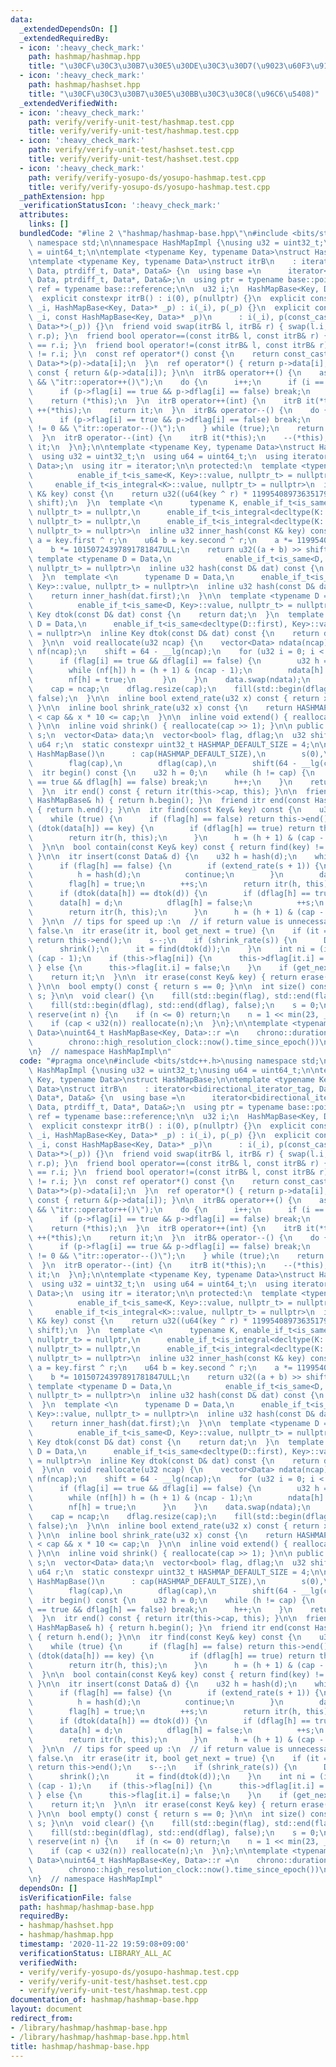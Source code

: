 ```yaml
---
data:
  _extendedDependsOn: []
  _extendedRequiredBy:
  - icon: ':heavy_check_mark:'
    path: hashmap/hashmap.hpp
    title: "\u30CF\u30C3\u30B7\u30E5\u30DE\u30C3\u30D7(\u9023\u60F3\u914D\u5217)"
  - icon: ':heavy_check_mark:'
    path: hashmap/hashset.hpp
    title: "\u30CF\u30C3\u30B7\u30E5\u30BB\u30C3\u30C8(\u96C6\u5408)"
  _extendedVerifiedWith:
  - icon: ':heavy_check_mark:'
    path: verify/verify-unit-test/hashmap.test.cpp
    title: verify/verify-unit-test/hashmap.test.cpp
  - icon: ':heavy_check_mark:'
    path: verify/verify-unit-test/hashset.test.cpp
    title: verify/verify-unit-test/hashset.test.cpp
  - icon: ':heavy_check_mark:'
    path: verify/verify-yosupo-ds/yosupo-hashmap.test.cpp
    title: verify/verify-yosupo-ds/yosupo-hashmap.test.cpp
  _pathExtension: hpp
  _verificationStatusIcon: ':heavy_check_mark:'
  attributes:
    links: []
  bundledCode: "#line 2 \"hashmap/hashmap-base.hpp\"\n#include <bits/stdc++.h>\nusing\
    \ namespace std;\n\nnamespace HashMapImpl {\nusing u32 = uint32_t;\nusing u64\
    \ = uint64_t;\n\ntemplate <typename Key, typename Data>\nstruct HashMapBase;\n\
    \ntemplate <typename Key, typename Data>\nstruct itrB\n    : iterator<bidirectional_iterator_tag,\
    \ Data, ptrdiff_t, Data*, Data&> {\n  using base =\n      iterator<bidirectional_iterator_tag,\
    \ Data, ptrdiff_t, Data*, Data&>;\n  using ptr = typename base::pointer;\n  using\
    \ ref = typename base::reference;\n\n  u32 i;\n  HashMapBase<Key, Data>* p;\n\n\
    \  explicit constexpr itrB() : i(0), p(nullptr) {}\n  explicit constexpr itrB(u32\
    \ _i, HashMapBase<Key, Data>* _p) : i(_i), p(_p) {}\n  explicit constexpr itrB(u32\
    \ _i, const HashMapBase<Key, Data>* _p)\n      : i(_i), p(const_cast<HashMapBase<Key,\
    \ Data>*>(_p)) {}\n  friend void swap(itrB& l, itrB& r) { swap(l.i, r.i), swap(l.p,\
    \ r.p); }\n  friend bool operator==(const itrB& l, const itrB& r) { return l.i\
    \ == r.i; }\n  friend bool operator!=(const itrB& l, const itrB& r) { return l.i\
    \ != r.i; }\n  const ref operator*() const {\n    return const_cast<const HashMapBase<Key,\
    \ Data>*>(p)->data[i];\n  }\n  ref operator*() { return p->data[i]; }\n  ptr operator->()\
    \ const { return &(p->data[i]); }\n\n  itrB& operator++() {\n    assert(i != p->cap\
    \ && \"itr::operator++()\");\n    do {\n      i++;\n      if (i == p->cap) break;\n\
    \      if (p->flag[i] == true && p->dflag[i] == false) break;\n    } while (true);\n\
    \    return (*this);\n  }\n  itrB operator++(int) {\n    itrB it(*this);\n   \
    \ ++(*this);\n    return it;\n  }\n  itrB& operator--() {\n    do {\n      i--;\n\
    \      if (p->flag[i] == true && p->dflag[i] == false) break;\n      assert(i\
    \ != 0 && \"itr::operator--()\");\n    } while (true);\n    return (*this);\n\
    \  }\n  itrB operator--(int) {\n    itrB it(*this);\n    --(*this);\n    return\
    \ it;\n  }\n};\n\ntemplate <typename Key, typename Data>\nstruct HashMapBase {\n\
    \  using u32 = uint32_t;\n  using u64 = uint64_t;\n  using iterator = itrB<Key,\
    \ Data>;\n  using itr = iterator;\n\n protected:\n  template <typename K,\n  \
    \          enable_if_t<is_same<K, Key>::value, nullptr_t> = nullptr,\n       \
    \     enable_if_t<is_integral<K>::value, nullptr_t> = nullptr>\n  inline u32 inner_hash(const\
    \ K& key) const {\n    return u32((u64(key ^ r) * 11995408973635179863ULL) >>\
    \ shift);\n  }\n  template <\n      typename K, enable_if_t<is_same<K, Key>::value,\
    \ nullptr_t> = nullptr,\n      enable_if_t<is_integral<decltype(K::first)>::value,\
    \ nullptr_t> = nullptr,\n      enable_if_t<is_integral<decltype(K::second)>::value,\
    \ nullptr_t> = nullptr>\n  inline u32 inner_hash(const K& key) const {\n    u64\
    \ a = key.first ^ r;\n    u64 b = key.second ^ r;\n    a *= 11995408973635179863ULL;\n\
    \    b *= 10150724397891781847ULL;\n    return u32((a + b) >> shift);\n  }\n \
    \ template <typename D = Data,\n            enable_if_t<is_same<D, Key>::value,\
    \ nullptr_t> = nullptr>\n  inline u32 hash(const D& dat) const {\n    return inner_hash(dat);\n\
    \  }\n  template <\n      typename D = Data,\n      enable_if_t<is_same<decltype(D::first),\
    \ Key>::value, nullptr_t> = nullptr>\n  inline u32 hash(const D& dat) const {\n\
    \    return inner_hash(dat.first);\n  }\n\n  template <typename D = Data,\n  \
    \          enable_if_t<is_same<D, Key>::value, nullptr_t> = nullptr>\n  inline\
    \ Key dtok(const D& dat) const {\n    return dat;\n  }\n  template <\n      typename\
    \ D = Data,\n      enable_if_t<is_same<decltype(D::first), Key>::value, nullptr_t>\
    \ = nullptr>\n  inline Key dtok(const D& dat) const {\n    return dat.first;\n\
    \  }\n\n  void reallocate(u32 ncap) {\n    vector<Data> ndata(ncap);\n    vector<bool>\
    \ nf(ncap);\n    shift = 64 - __lg(ncap);\n    for (u32 i = 0; i < cap; i++) {\n\
    \      if (flag[i] == true && dflag[i] == false) {\n        u32 h = hash(data[i]);\n\
    \        while (nf[h]) h = (h + 1) & (ncap - 1);\n        ndata[h] = data[i];\n\
    \        nf[h] = true;\n      }\n    }\n    data.swap(ndata);\n    flag.swap(nf);\n\
    \    cap = ncap;\n    dflag.resize(cap);\n    fill(std::begin(dflag), std::end(dflag),\
    \ false);\n  }\n\n  inline bool extend_rate(u32 x) const { return x * 2 >= cap;\
    \ }\n\n  inline bool shrink_rate(u32 x) const {\n    return HASHMAP_DEFAULT_SIZE\
    \ < cap && x * 10 <= cap;\n  }\n\n  inline void extend() { reallocate(cap << 1);\
    \ }\n\n  inline void shrink() { reallocate(cap >> 1); }\n\n public:\n  u32 cap,\
    \ s;\n  vector<Data> data;\n  vector<bool> flag, dflag;\n  u32 shift;\n  static\
    \ u64 r;\n  static constexpr uint32_t HASHMAP_DEFAULT_SIZE = 4;\n\n  explicit\
    \ HashMapBase()\n      : cap(HASHMAP_DEFAULT_SIZE),\n        s(0),\n        data(cap),\n\
    \        flag(cap),\n        dflag(cap),\n        shift(64 - __lg(cap)) {}\n\n\
    \  itr begin() const {\n    u32 h = 0;\n    while (h != cap) {\n      if (flag[h]\
    \ == true && dflag[h] == false) break;\n      h++;\n    }\n    return itr(h, this);\n\
    \  }\n  itr end() const { return itr(this->cap, this); }\n\n  friend itr begin(const\
    \ HashMapBase& h) { return h.begin(); }\n  friend itr end(const HashMapBase& h)\
    \ { return h.end(); }\n\n  itr find(const Key& key) const {\n    u32 h = inner_hash(key);\n\
    \    while (true) {\n      if (flag[h] == false) return this->end();\n      if\
    \ (dtok(data[h]) == key) {\n        if (dflag[h] == true) return this->end();\n\
    \        return itr(h, this);\n      }\n      h = (h + 1) & (cap - 1);\n    }\n\
    \  }\n\n  bool contain(const Key& key) const { return find(key) != this->end();\
    \ }\n\n  itr insert(const Data& d) {\n    u32 h = hash(d);\n    while (true) {\n\
    \      if (flag[h] == false) {\n        if (extend_rate(s + 1)) {\n          extend();\n\
    \          h = hash(d);\n          continue;\n        }\n        data[h] = d;\n\
    \        flag[h] = true;\n        ++s;\n        return itr(h, this);\n      }\n\
    \      if (dtok(data[h]) == dtok(d)) {\n        if (dflag[h] == true) {\n    \
    \      data[h] = d;\n          dflag[h] = false;\n          ++s;\n        }\n\
    \        return itr(h, this);\n      }\n      h = (h + 1) & (cap - 1);\n    }\n\
    \  }\n\n  // tips for speed up :\n  // if return value is unnecessary, make argument_2\
    \ false.\n  itr erase(itr it, bool get_next = true) {\n    if (it == this->end())\
    \ return this->end();\n    s--;\n    if (shrink_rate(s)) {\n      Data d = data[it.i];\n\
    \      shrink();\n      it = find(dtok(d));\n    }\n    int ni = (it.i + 1) &\
    \ (cap - 1);\n    if (this->flag[ni]) {\n      this->dflag[it.i] = true;\n   \
    \ } else {\n      this->flag[it.i] = false;\n    }\n    if (get_next) ++it;\n\
    \    return it;\n  }\n\n  itr erase(const Key& key) { return erase(find(key));\
    \ }\n\n  bool empty() const { return s == 0; }\n\n  int size() const { return\
    \ s; }\n\n  void clear() {\n    fill(std::begin(flag), std::end(flag), false);\n\
    \    fill(std::begin(dflag), std::end(dflag), false);\n    s = 0;\n  }\n\n  void\
    \ reserve(int n) {\n    if (n <= 0) return;\n    n = 1 << min(23, __lg(n) + 2);\n\
    \    if (cap < u32(n)) reallocate(n);\n  }\n};\n\ntemplate <typename Key, typename\
    \ Data>\nuint64_t HashMapBase<Key, Data>::r =\n    chrono::duration_cast<chrono::nanoseconds>(\n\
    \        chrono::high_resolution_clock::now().time_since_epoch())\n        .count();\n\
    \n}  // namespace HashMapImpl\n"
  code: "#pragma once\n#include <bits/stdc++.h>\nusing namespace std;\n\nnamespace\
    \ HashMapImpl {\nusing u32 = uint32_t;\nusing u64 = uint64_t;\n\ntemplate <typename\
    \ Key, typename Data>\nstruct HashMapBase;\n\ntemplate <typename Key, typename\
    \ Data>\nstruct itrB\n    : iterator<bidirectional_iterator_tag, Data, ptrdiff_t,\
    \ Data*, Data&> {\n  using base =\n      iterator<bidirectional_iterator_tag,\
    \ Data, ptrdiff_t, Data*, Data&>;\n  using ptr = typename base::pointer;\n  using\
    \ ref = typename base::reference;\n\n  u32 i;\n  HashMapBase<Key, Data>* p;\n\n\
    \  explicit constexpr itrB() : i(0), p(nullptr) {}\n  explicit constexpr itrB(u32\
    \ _i, HashMapBase<Key, Data>* _p) : i(_i), p(_p) {}\n  explicit constexpr itrB(u32\
    \ _i, const HashMapBase<Key, Data>* _p)\n      : i(_i), p(const_cast<HashMapBase<Key,\
    \ Data>*>(_p)) {}\n  friend void swap(itrB& l, itrB& r) { swap(l.i, r.i), swap(l.p,\
    \ r.p); }\n  friend bool operator==(const itrB& l, const itrB& r) { return l.i\
    \ == r.i; }\n  friend bool operator!=(const itrB& l, const itrB& r) { return l.i\
    \ != r.i; }\n  const ref operator*() const {\n    return const_cast<const HashMapBase<Key,\
    \ Data>*>(p)->data[i];\n  }\n  ref operator*() { return p->data[i]; }\n  ptr operator->()\
    \ const { return &(p->data[i]); }\n\n  itrB& operator++() {\n    assert(i != p->cap\
    \ && \"itr::operator++()\");\n    do {\n      i++;\n      if (i == p->cap) break;\n\
    \      if (p->flag[i] == true && p->dflag[i] == false) break;\n    } while (true);\n\
    \    return (*this);\n  }\n  itrB operator++(int) {\n    itrB it(*this);\n   \
    \ ++(*this);\n    return it;\n  }\n  itrB& operator--() {\n    do {\n      i--;\n\
    \      if (p->flag[i] == true && p->dflag[i] == false) break;\n      assert(i\
    \ != 0 && \"itr::operator--()\");\n    } while (true);\n    return (*this);\n\
    \  }\n  itrB operator--(int) {\n    itrB it(*this);\n    --(*this);\n    return\
    \ it;\n  }\n};\n\ntemplate <typename Key, typename Data>\nstruct HashMapBase {\n\
    \  using u32 = uint32_t;\n  using u64 = uint64_t;\n  using iterator = itrB<Key,\
    \ Data>;\n  using itr = iterator;\n\n protected:\n  template <typename K,\n  \
    \          enable_if_t<is_same<K, Key>::value, nullptr_t> = nullptr,\n       \
    \     enable_if_t<is_integral<K>::value, nullptr_t> = nullptr>\n  inline u32 inner_hash(const\
    \ K& key) const {\n    return u32((u64(key ^ r) * 11995408973635179863ULL) >>\
    \ shift);\n  }\n  template <\n      typename K, enable_if_t<is_same<K, Key>::value,\
    \ nullptr_t> = nullptr,\n      enable_if_t<is_integral<decltype(K::first)>::value,\
    \ nullptr_t> = nullptr,\n      enable_if_t<is_integral<decltype(K::second)>::value,\
    \ nullptr_t> = nullptr>\n  inline u32 inner_hash(const K& key) const {\n    u64\
    \ a = key.first ^ r;\n    u64 b = key.second ^ r;\n    a *= 11995408973635179863ULL;\n\
    \    b *= 10150724397891781847ULL;\n    return u32((a + b) >> shift);\n  }\n \
    \ template <typename D = Data,\n            enable_if_t<is_same<D, Key>::value,\
    \ nullptr_t> = nullptr>\n  inline u32 hash(const D& dat) const {\n    return inner_hash(dat);\n\
    \  }\n  template <\n      typename D = Data,\n      enable_if_t<is_same<decltype(D::first),\
    \ Key>::value, nullptr_t> = nullptr>\n  inline u32 hash(const D& dat) const {\n\
    \    return inner_hash(dat.first);\n  }\n\n  template <typename D = Data,\n  \
    \          enable_if_t<is_same<D, Key>::value, nullptr_t> = nullptr>\n  inline\
    \ Key dtok(const D& dat) const {\n    return dat;\n  }\n  template <\n      typename\
    \ D = Data,\n      enable_if_t<is_same<decltype(D::first), Key>::value, nullptr_t>\
    \ = nullptr>\n  inline Key dtok(const D& dat) const {\n    return dat.first;\n\
    \  }\n\n  void reallocate(u32 ncap) {\n    vector<Data> ndata(ncap);\n    vector<bool>\
    \ nf(ncap);\n    shift = 64 - __lg(ncap);\n    for (u32 i = 0; i < cap; i++) {\n\
    \      if (flag[i] == true && dflag[i] == false) {\n        u32 h = hash(data[i]);\n\
    \        while (nf[h]) h = (h + 1) & (ncap - 1);\n        ndata[h] = data[i];\n\
    \        nf[h] = true;\n      }\n    }\n    data.swap(ndata);\n    flag.swap(nf);\n\
    \    cap = ncap;\n    dflag.resize(cap);\n    fill(std::begin(dflag), std::end(dflag),\
    \ false);\n  }\n\n  inline bool extend_rate(u32 x) const { return x * 2 >= cap;\
    \ }\n\n  inline bool shrink_rate(u32 x) const {\n    return HASHMAP_DEFAULT_SIZE\
    \ < cap && x * 10 <= cap;\n  }\n\n  inline void extend() { reallocate(cap << 1);\
    \ }\n\n  inline void shrink() { reallocate(cap >> 1); }\n\n public:\n  u32 cap,\
    \ s;\n  vector<Data> data;\n  vector<bool> flag, dflag;\n  u32 shift;\n  static\
    \ u64 r;\n  static constexpr uint32_t HASHMAP_DEFAULT_SIZE = 4;\n\n  explicit\
    \ HashMapBase()\n      : cap(HASHMAP_DEFAULT_SIZE),\n        s(0),\n        data(cap),\n\
    \        flag(cap),\n        dflag(cap),\n        shift(64 - __lg(cap)) {}\n\n\
    \  itr begin() const {\n    u32 h = 0;\n    while (h != cap) {\n      if (flag[h]\
    \ == true && dflag[h] == false) break;\n      h++;\n    }\n    return itr(h, this);\n\
    \  }\n  itr end() const { return itr(this->cap, this); }\n\n  friend itr begin(const\
    \ HashMapBase& h) { return h.begin(); }\n  friend itr end(const HashMapBase& h)\
    \ { return h.end(); }\n\n  itr find(const Key& key) const {\n    u32 h = inner_hash(key);\n\
    \    while (true) {\n      if (flag[h] == false) return this->end();\n      if\
    \ (dtok(data[h]) == key) {\n        if (dflag[h] == true) return this->end();\n\
    \        return itr(h, this);\n      }\n      h = (h + 1) & (cap - 1);\n    }\n\
    \  }\n\n  bool contain(const Key& key) const { return find(key) != this->end();\
    \ }\n\n  itr insert(const Data& d) {\n    u32 h = hash(d);\n    while (true) {\n\
    \      if (flag[h] == false) {\n        if (extend_rate(s + 1)) {\n          extend();\n\
    \          h = hash(d);\n          continue;\n        }\n        data[h] = d;\n\
    \        flag[h] = true;\n        ++s;\n        return itr(h, this);\n      }\n\
    \      if (dtok(data[h]) == dtok(d)) {\n        if (dflag[h] == true) {\n    \
    \      data[h] = d;\n          dflag[h] = false;\n          ++s;\n        }\n\
    \        return itr(h, this);\n      }\n      h = (h + 1) & (cap - 1);\n    }\n\
    \  }\n\n  // tips for speed up :\n  // if return value is unnecessary, make argument_2\
    \ false.\n  itr erase(itr it, bool get_next = true) {\n    if (it == this->end())\
    \ return this->end();\n    s--;\n    if (shrink_rate(s)) {\n      Data d = data[it.i];\n\
    \      shrink();\n      it = find(dtok(d));\n    }\n    int ni = (it.i + 1) &\
    \ (cap - 1);\n    if (this->flag[ni]) {\n      this->dflag[it.i] = true;\n   \
    \ } else {\n      this->flag[it.i] = false;\n    }\n    if (get_next) ++it;\n\
    \    return it;\n  }\n\n  itr erase(const Key& key) { return erase(find(key));\
    \ }\n\n  bool empty() const { return s == 0; }\n\n  int size() const { return\
    \ s; }\n\n  void clear() {\n    fill(std::begin(flag), std::end(flag), false);\n\
    \    fill(std::begin(dflag), std::end(dflag), false);\n    s = 0;\n  }\n\n  void\
    \ reserve(int n) {\n    if (n <= 0) return;\n    n = 1 << min(23, __lg(n) + 2);\n\
    \    if (cap < u32(n)) reallocate(n);\n  }\n};\n\ntemplate <typename Key, typename\
    \ Data>\nuint64_t HashMapBase<Key, Data>::r =\n    chrono::duration_cast<chrono::nanoseconds>(\n\
    \        chrono::high_resolution_clock::now().time_since_epoch())\n        .count();\n\
    \n}  // namespace HashMapImpl"
  dependsOn: []
  isVerificationFile: false
  path: hashmap/hashmap-base.hpp
  requiredBy:
  - hashmap/hashset.hpp
  - hashmap/hashmap.hpp
  timestamp: '2020-11-22 19:59:08+09:00'
  verificationStatus: LIBRARY_ALL_AC
  verifiedWith:
  - verify/verify-yosupo-ds/yosupo-hashmap.test.cpp
  - verify/verify-unit-test/hashset.test.cpp
  - verify/verify-unit-test/hashmap.test.cpp
documentation_of: hashmap/hashmap-base.hpp
layout: document
redirect_from:
- /library/hashmap/hashmap-base.hpp
- /library/hashmap/hashmap-base.hpp.html
title: hashmap/hashmap-base.hpp
---
```

